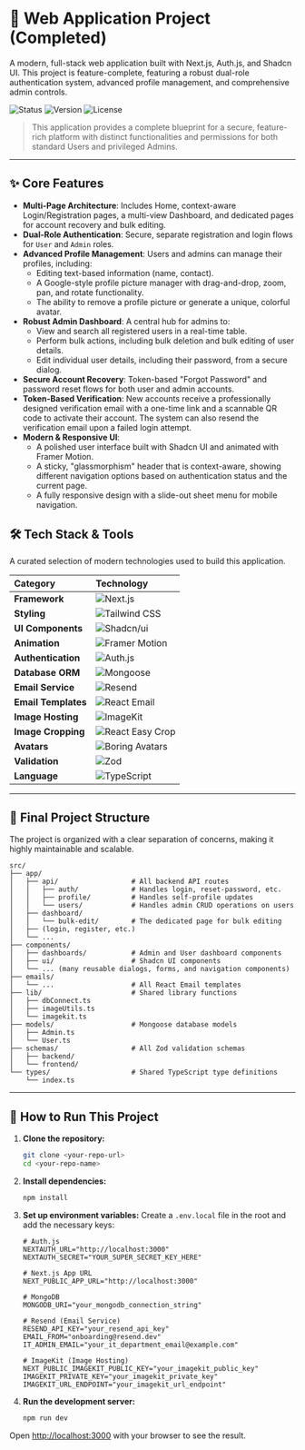 # 🚀 Web Application Project (Completed)

A modern, full-stack web application built with Next.js, Auth.js, and Shadcn UI. This project is feature-complete, featuring a robust dual-role authentication system, advanced profile management, and comprehensive admin controls.

![Status](https://img.shields.io/badge/Status-Completed-brightgreen)
![Version](https://img.shields.io/badge/Version-1.0.0-blue)
![License](https://img.shields.io/badge/License-MIT-green)

> This application provides a complete blueprint for a secure, feature-rich platform with distinct functionalities and permissions for both standard Users and privileged Admins.

---

## ✨ Core Features

- **Multi-Page Architecture**: Includes Home, context-aware Login/Registration pages, a multi-view Dashboard, and dedicated pages for account recovery and bulk editing.
- **Dual-Role Authentication**: Secure, separate registration and login flows for `User` and `Admin` roles.
- **Advanced Profile Management**: Users and admins can manage their profiles, including:
  - Editing text-based information (name, contact).
  - A Google-style profile picture manager with drag-and-drop, zoom, pan, and rotate functionality.
  - The ability to remove a profile picture or generate a unique, colorful avatar.
- **Robust Admin Dashboard**: A central hub for admins to:
  - View and search all registered users in a real-time table.
  - Perform bulk actions, including bulk deletion and bulk editing of user details.
  - Edit individual user details, including their password, from a secure dialog.
- **Secure Account Recovery**: Token-based "Forgot Password" and password reset flows for both user and admin accounts.
- **Token-Based Verification**: New accounts receive a professionally designed verification email with a one-time link and a scannable QR code to activate their account. The system can also resend the verification email upon a failed login attempt.
- **Modern & Responsive UI**:
  - A polished user interface built with Shadcn UI and animated with Framer Motion.
  - A sticky, "glassmorphism" header that is context-aware, showing different navigation options based on authentication status and the current page.
  - A fully responsive design with a slide-out sheet menu for mobile navigation.

## 🛠️ Tech Stack & Tools

A curated selection of modern technologies used to build this application.

| Category            | Technology                                                                                                 |
| :------------------ | :--------------------------------------------------------------------------------------------------------- |
| **Framework**       | ![Next.js](https://img.shields.io/badge/Next.js-15-black?style=for-the-badge&logo=next.js)                 |
| **Styling**         | ![Tailwind CSS](https://img.shields.io/badge/Tailwind_CSS-v4-38B2AC?style=for-the-badge&logo=tailwind-css) |
| **UI Components**   | ![Shadcn/ui](https://img.shields.io/badge/Shadcn/ui-latest-black?style=for-the-badge)                      |
| **Animation**       | ![Framer Motion](https://img.shields.io/badge/Framer_Motion-latest-f200b2?style=for-the-badge&logo=framer) |
| **Authentication**  | ![Auth.js](https://img.shields.io/badge/Auth.js-v5-blue?style=for-the-badge)                               |
| **Database ORM**    | ![Mongoose](https://img.shields.io/badge/Mongoose-latest-880000?style=for-the-badge)                       |
| **Email Service**   | ![Resend](https://img.shields.io/badge/Resend-latest-ea4335?style=for-the-badge)                           |
| **Email Templates** | ![React Email](https://img.shields.io/badge/React_Email-latest-1a1a1a?style=for-the-badge&logo=react)      |
| **Image Hosting**   | ![ImageKit](https://img.shields.io/badge/ImageKit-latest-ff9933?style=for-the-badge&logo=imagekit)         |
| **Image Cropping**  | ![React Easy Crop](https://img.shields.io/badge/React_Easy_Crop-latest-blueviolet?style=for-the-badge)     |
| **Avatars**         | ![Boring Avatars](https://img.shields.io/badge/Boring_Avatars-latest-important?style=for-the-badge)        |
| **Validation**      | ![Zod](https://img.shields.io/badge/Zod-latest-3E6F9B?style=for-the-badge)                                 |
| **Language**        | ![TypeScript](https://img.shields.io/badge/TypeScript-latest-3178C6?style=for-the-badge&logo=typescript)   |

---

## 📂 Final Project Structure

The project is organized with a clear separation of concerns, making it highly maintainable and scalable.

```
src/
├── app/
│   ├── api/                  # All backend API routes
│   │   ├── auth/             # Handles login, reset-password, etc.
│   │   ├── profile/          # Handles self-profile updates
│   │   └── users/            # Handles admin CRUD operations on users
│   ├── dashboard/
│   │   └── bulk-edit/        # The dedicated page for bulk editing
│   ├── (login, register, etc.)
│   └── ...
├── components/
│   ├── dashboards/           # Admin and User dashboard components
│   ├── ui/                   # Shadcn UI components
│   └── ... (many reusable dialogs, forms, and navigation components)
├── emails/
│   └── ...                   # All React Email templates
├── lib/                      # Shared library functions
│   ├── dbConnect.ts
│   ├── imageUtils.ts
│   └── imagekit.ts
├── models/                   # Mongoose database models
│   ├── Admin.ts
│   └── User.ts
├── schemas/                  # All Zod validation schemas
│   ├── backend/
│   └── frontend/
└── types/                    # Shared TypeScript type definitions
    └── index.ts
```

---

## 🚀 How to Run This Project

1.  **Clone the repository:**

    ```bash
    git clone <your-repo-url>
    cd <your-repo-name>
    ```

2.  **Install dependencies:**

    ```bash
    npm install
    ```

3.  **Set up environment variables:**
    Create a `.env.local` file in the root and add the necessary keys:

    ```env
    # Auth.js
    NEXTAUTH_URL="http://localhost:3000"
    NEXTAUTH_SECRET="YOUR_SUPER_SECRET_KEY_HERE"

    # Next.js App URL
    NEXT_PUBLIC_APP_URL="http://localhost:3000"

    # MongoDB
    MONGODB_URI="your_mongodb_connection_string"

    # Resend (Email Service)
    RESEND_API_KEY="your_resend_api_key"
    EMAIL_FROM="onboarding@resend.dev"
    IT_ADMIN_EMAIL="your_it_department_email@example.com"

    # ImageKit (Image Hosting)
    NEXT_PUBLIC_IMAGEKIT_PUBLIC_KEY="your_imagekit_public_key"
    IMAGEKIT_PRIVATE_KEY="your_imagekit_private_key"
    IMAGEKIT_URL_ENDPOINT="your_imagekit_url_endpoint"
    ```

4.  **Run the development server:**
    ```bash
    npm run dev
    ```

Open [http://localhost:3000](http://localhost:3000) with your browser to see the result.
